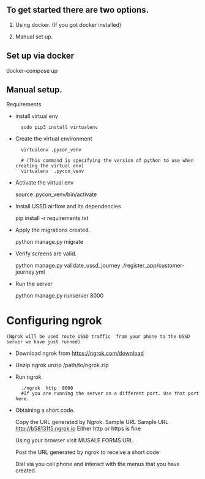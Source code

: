 ## To get started there are two options.

1. Using docker. (If you got docker installed)

2. Manual set up. 


## Set up via docker

docker-compose up 


## Manual setup. 

Requirements. 

* install virtual env 
    
        sudo pip3 install virtualenv
        

* Create the virtual environment 
        
        
        virtualenv .pycon_venv
        
        # (This command is specifying the version of python to use when creating the virtual env)
        virtualenv  .pycon_venv 
  
* Activate the virtual env 

    
    source .pycon_venv/bin/activate
  
* Install USSD airflow and its dependencies
  
    
    pip install -r requirements.txt
  
* Apply the migrations created. 
  
    
    python manage.py migrate
  
* Verify screens are valid. 

    
    python manage.py validate_ussd_journey ./register_app/customer-journey.yml
  
* Run the server 

    
    python manage.py runserver 8000
  
  

# Configuring ngrok
`(Ngrok will be used route USSD traffic 
from your phone to the USSD server we have just runned)`

* Download ngrok from
  https://ngrok.com/download
  
* Unzip ngrok
  unzip /path/to/ngrok.zip

* Run ngrok
    
        ./ngrok  http  8000  
        #If you are running the server on a different port. Use that port here. 
  
  
* Obtaining a short code. 

  Copy the URL generated by Ngrok. Sample URL Sample URL http://b58131f5.ngrok.io
  Either http or https is fine
  
  Using your browser visit MUSALE FORMS URL. 
  
  Post the URL generated by ngrok to receive a short code
  
  Dial via you cell phone and interact with the menus that you have created.